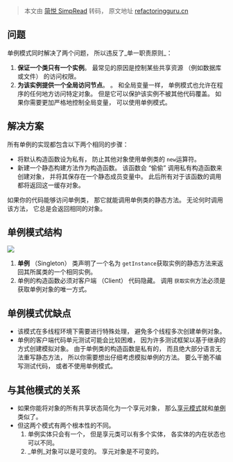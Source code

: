 > 本文由 [简悦 SimpRead](http://ksria.com/simpread/) 转码， 原文地址 [refactoringguru.cn](https://refactoringguru.cn/design-patterns/singleton)


问题
--

单例模式同时解决了两个问题， 所以违反了_单一职责原则_：

1.  **保证一个类只有一个实例**。 
	最常见的原因是控制某些共享资源 （例如数据库或文件） 的访问权限。
2.  **为该实例提供一个全局访问节点**。 。
    和全局变量一样， 单例模式也允许在程序的任何地方访问特定对象。 但是它可以保护该实例不被其他代码覆盖。
    如果你需要更加严格地控制全局变量， 可以使用单例模式。

解决方案
----
所有单例的实现都包含以下两个相同的步骤：
*   将默认构造函数设为私有， 防止其他对象使用单例类的 `new`运算符。
*   新建一个静态构建方法作为构造函数。 该函数会 “偷偷” 调用私有构造函数来创建对象， 并将其保存在一个静态成员变量中。 此后所有对于该函数的调用都将返回这一缓存对象。

如果你的代码能够访问单例类， 那它就能调用单例类的静态方法。 无论何时调用该方法， 它总是会返回相同的对象。


单例模式结构
------
![](https://refactoringguru.cn/images/patterns/diagrams/singleton/structure-zh-indexed.png)

1.  **单例** （Singleton） 类声明了一个名为 `get­Instance`获取实例的静态方法来返回其所属类的一个相同实例。
2. 单例的构造函数必须对客户端 （Client） 代码隐藏。 调用 `获取实例`方法必须是获取单例对象的唯一方式。

单例模式优缺点
-------
*   该模式在多线程环境下需要进行特殊处理， 避免多个线程多次创建单例对象。
*   单例的客户端代码单元测试可能会比较困难， 因为许多测试框架以基于继承的方式创建模拟对象。 由于单例类的构造函数是私有的， 而且绝大部分语言无法重写静态方法， 所以你需要想出仔细考虑模拟单例的方法。 要么干脆不编写测试代码， 或者不使用单例模式。

与其他模式的关系
--------
*   如果你能将对象的所有共享状态简化为一个享元对象， 那么[享元模式](/design-patterns/flyweight)就和[单例](/design-patterns/singleton)类似了。 
* 但这两个模式有两个根本性的不同。
    1.  单例实体只会有一个， 但是享元类可以有多个实体， 各实体的内在状态也可以不同。
    2.  _单例_对象可以是可变的。 享元对象是不可变的。

